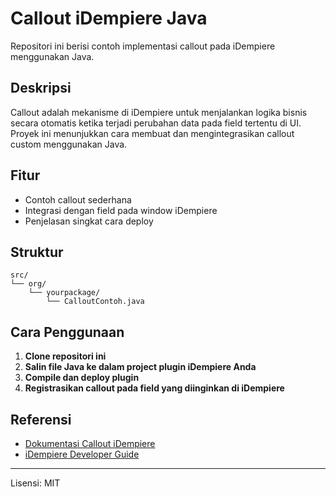 # Callout iDempiere Java

Repositori ini berisi contoh implementasi callout pada iDempiere menggunakan Java.

## Deskripsi

Callout adalah mekanisme di iDempiere untuk menjalankan logika bisnis secara otomatis ketika terjadi perubahan data pada field tertentu di UI. Proyek ini menunjukkan cara membuat dan mengintegrasikan callout custom menggunakan Java.

## Fitur

- Contoh callout sederhana
- Integrasi dengan field pada window iDempiere
- Penjelasan singkat cara deploy

## Struktur

```
src/
└── org/
    └── yourpackage/
        └── CalloutContoh.java
```

## Cara Penggunaan

1. **Clone repositori ini**
2. **Salin file Java ke dalam project plugin iDempiere Anda**
3. **Compile dan deploy plugin**
4. **Registrasikan callout pada field yang diinginkan di iDempiere**

## Referensi

- [Dokumentasi Callout iDempiere](https://wiki.idempiere.org/en/Callout)
- [iDempiere Developer Guide](https://wiki.idempiere.org/en/Category:Development)

---

Lisensi: MIT